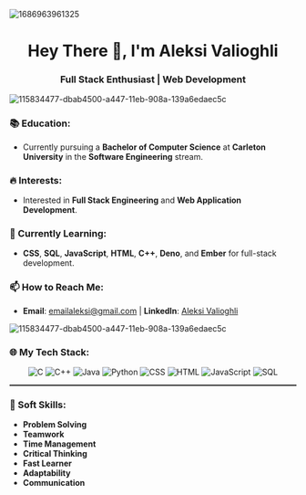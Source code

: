 <!-- Banner Image -->
![1686963961325](https://github.com/user-attachments/assets/c3186f8b-e236-41db-8585-bca5fc6bf4c2)

<h1 align="center">Hey There 👋, I'm Aleksi Valioghli</h1>

<!-- Subheader Title -->
<h3 align="center">Full Stack Enthusiast | Web Development</h3>

![115834477-dbab4500-a447-11eb-908a-139a6edaec5c](https://github.com/user-attachments/assets/68f02c60-2e3c-4336-a082-4fa80f3e10ed)


### 📚 Education:
- Currently pursuing a **Bachelor of Computer Science** at **Carleton University** in the **Software Engineering** stream.

### 🔥 Interests:
- Interested in **Full Stack Engineering** and **Web Application Development**.

### 🌱 Currently Learning:
- **CSS**, **SQL**, **JavaScript**, **HTML**, **C++**, **Deno**, and **Ember** for full-stack development.

### 📫 How to Reach Me:
- **Email**: [emailaleksi@gmail.com](mailto:emailaleksi@gmail.com) | **LinkedIn**: [Aleksi Valioghli](https://www.linkedin.com/in/aleksivalioghli/)

![115834477-dbab4500-a447-11eb-908a-139a6edaec5c](https://github.com/user-attachments/assets/68f02c60-2e3c-4336-a082-4fa80f3e10ed)


### 🌐 My Tech Stack:
<p align="center">
  <img src="https://img.shields.io/badge/C-00599C?style=for-the-badge&logo=c&logoColor=white" alt="C" />
  <img src="https://img.shields.io/badge/C++-00599C?style=for-the-badge&logo=cplusplus&logoColor=white" alt="C++" />
  <img src="https://img.shields.io/badge/Java-007396?style=for-the-badge&logo=java&logoColor=white" alt="Java" />
  <img src="https://img.shields.io/badge/Python-3776AB?style=for-the-badge&logo=python&logoColor=white" alt="Python" />
  <img src="https://img.shields.io/badge/CSS-1572B6?style=for-the-badge&logo=css3&logoColor=white" alt="CSS" />
  <img src="https://img.shields.io/badge/HTML-E34F26?style=for-the-badge&logo=html5&logoColor=white" alt="HTML" />
  <img src="https://img.shields.io/badge/JavaScript-F7DF1E?style=for-the-badge&logo=javascript&logoColor=black" alt="JavaScript" />
  <img src="https://img.shields.io/badge/SQL-4479A1?style=for-the-badge&logo=postgresql&logoColor=white" alt="SQL" />
</p>


<hr style="border: none; border-top: 1px solid #333;" />


### 🌟 Soft Skills:
- **Problem Solving**
- **Teamwork**
- **Time Management**
- **Critical Thinking**
- **Fast Learner**
- **Adaptability**
- **Communication**


